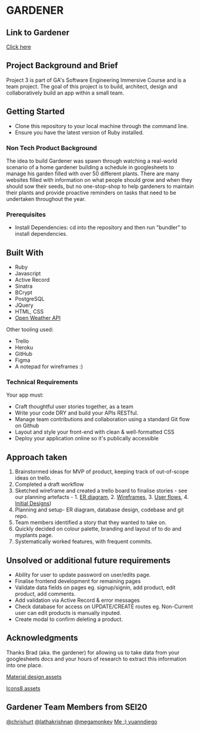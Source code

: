 # GARDENER

## Link to Gardener
[Click here](https://gardener-plant-buddy.herokuapp.com/login)


## Project Background and Brief

Project 3 is part of GA's Software Engineering Immersive Course and is a team project. The goal of this project is to build, architect, design and collaboratively build an app within a small team.  


## Getting Started

- Clone this repository to your local machine through the command line.
- Ensure you have the latest version of Ruby installed. 


### Non Tech Product Background

The idea to build Gardener was spawn through watching a real-world scenario of a home gardener building a schedule in googlesheets to manage his garden filled with over 50 different plants. There are many websites filled with information on what people should grow and when they should sow their seeds, but no one-stop-shop to help gardeners to maintain their plants and provide proactive reminders on tasks that need to be undertaken throughout the year. 


### Prerequisites

- Install Dependencies:
cd into the repository and then run "bundler" to install dependencies.


## Built With

- Ruby
- Javascript
- Active Record
- Sinatra
- BCrypt
- PostgreSQL
- JQuery
- HTML, CSS
- [Open Weather API](https://openweathermap.org/api)

Other tooling used:
- Trello
- Heroku
- GitHub
- Figma
- A notepad for wireframes :)


### Technical Requirements
Your app must:

- Craft thoughtful user stories together, as a team
- Write your code DRY and build your APIs RESTful.
- Manage team contributions and collaboration using a standard Git flow on Github
- Layout and style your front-end with clean & well-formatted CSS
- Deploy your application online so it's publically accessible


## Approach taken 

1. Brainstormed ideas for MVP of product, keeping track of out-of-scope ideas on trello. 
2. Completed a draft workflow
3. Sketched wireframe and created a trello board to finalise stories - see our planning artefacts - 1. [ER diagram](https://github.com/yuanndiego/gardener/blob/master/Planning%20Artefacts/ER%20Diagram%20and%20DB%20details.png), 2. [Wireframes](https://github.com/yuanndiego/gardener/blob/master/Planning%20Artefacts/Wireframes.jpg), 3. [User flows](https://github.com/yuanndiego/gardener/blob/master/Planning%20Artefacts/Userflows.jpg), 4. [Initial Designs](https://github.com/yuanndiego/gardener/blob/master/Planning%20Artefacts/Initial%20Designs.png))
4. Planning and setup- ER diagram, database design, codebase and git repo.
5. Team members identified a story that they wanted to take on. 
6. Quickly decided on colour palette, branding and layout of to do and myplants page. 
7. Systematically worked features, with frequent commits.


## Unsolved or additional future requirements

- Ability for user to update password on user/edits page. 
- Finalise frontend development for remaining pages
- Validate data fields on pages eg. signup/signin, add product, edit product, add comments. 
- Add validation via Active Record & error messages
- Check database for access on UPDATE/CREATE routes eg. Non-Current user can edit products is manually inputed.
- Create modal to confirm deleting a product.


## Acknowledgments

Thanks Brad (aka. the gardener) for allowing us to take data from your googlesheets docs and your hours of research to extract this information into one place. 

[Material design assets](https://material.io/resources/icons/?style=baseline) 

[Icons8 assets](https://icons8.com/)


## Gardener Team Members from SEI20 
[@chrishurt](https://github.com/ChrisHurt)
[@lathakrishnan](https://github.com/LathaKrishnan)
[@megamonkey](https://github.com/Mega-Monkey)
[Me :) yuanndiego](https://github.com/yuanndiego)